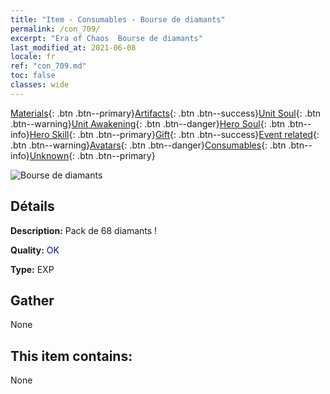 ```yaml
---
title: "Item - Consumables - Bourse de diamants"
permalink: /con_709/
excerpt: "Era of Chaos  Bourse de diamants"
last_modified_at: 2021-06-08
locale: fr
ref: "con_709.md"
toc: false
classes: wide
---
```

 [Materials](/ItemsFR/){: .btn .btn--primary}[Artifacts](/ItemsFR/Artifacts/){: .btn .btn--success}[Unit Soul](/ItemsFR/UnitSoul/){: .btn .btn--warning}[Unit Awakening](/ItemsFR/UnitAwakening/){: .btn .btn--danger}[Hero Soul](/ItemsFR/HeroSoul/){: .btn .btn--info}[Hero Skill](/ItemsFR/HeroSkill/){: .btn .btn--primary}[Gift](/ItemsFR/Gift/){: .btn .btn--success}[Event related](/ItemsFR/Events/){: .btn .btn--warning}[Avatars](/ItemsFR/Avatars/){: .btn .btn--danger}[Consumables](/ItemsFR/Consumables/){: .btn .btn--info}[Unknown](/ItemsFR/Unknown/){: .btn .btn--primary}

 ![Bourse de diamants](/images/t/i_508.png)

## Détails
 **Description:** Pack de 68 diamants !

 **Quality:** <span style="color: #0000CD">OK</span>

 **Type:** EXP

## Gather

  None

## This item contains:

  None

